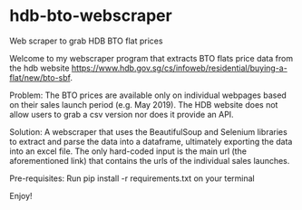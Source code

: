 # hdb-bto-webscraper
Web scraper to grab HDB BTO flat prices

Welcome to my webscraper program that extracts BTO flats price data from the hdb website https://www.hdb.gov.sg/cs/infoweb/residential/buying-a-flat/new/bto-sbf.

Problem: The BTO prices are available only on individual webpages based on their sales launch period (e.g. May 2019). The HDB website does not allow users to grab a csv version nor does it provide an API.

Solution: A webscraper that uses the BeautifulSoup and Selenium libraries to extract and parse the data into a dataframe, ultimately exporting the data into an excel file. The only hard-coded input is the main url (the aforementioned link) that contains the urls of the individual sales launches.

Pre-requisites: Run pip install -r requirements.txt on your terminal

Enjoy!
